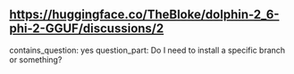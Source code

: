 ## https://huggingface.co/TheBloke/dolphin-2_6-phi-2-GGUF/discussions/2

contains_question: yes
question_part: Do I need to install a specific branch or something?